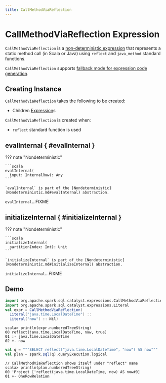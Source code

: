 ```yaml
---
title: CallMethodViaReflection
---
```


# CallMethodViaReflection Expression

`CallMethodViaReflection` is a [non-deterministic expression](Nondeterministic.md) that represents a static method call (in Scala or Java) using `reflect` and `java_method` standard functions.

`CallMethodViaReflection` supports [fallback mode for expression code generation](Expression.md#CodegenFallback).

## Creating Instance

`CallMethodViaReflection` takes the following to be created:

* <span id="children"> Children [Expression](Expression.md)s

`CallMethodViaReflection` is created when:

* `reflect` standard function is used

## evalInternal { #evalInternal }

??? note "Nondeterministic"

    ```scala
    evalInternal(
      input: InternalRow): Any
    ```

    `evalInternal` is part of the [Nondeterministic](Nondeterministic.md#evalInternal) abstraction.

`evalInternal`...FIXME

## initializeInternal { #initializeInternal }

??? note "Nondeterministic"

    ```scala
    initializeInternal(
      partitionIndex: Int): Unit
    ```

    `initializeInternal` is part of the [Nondeterministic](Nondeterministic.md#initializeInternal) abstraction.

`initializeInternal`...FIXME

## Demo

```scala
import org.apache.spark.sql.catalyst.expressions.CallMethodViaReflection
import org.apache.spark.sql.catalyst.expressions.Literal
val expr = CallMethodViaReflection(
  Literal("java.time.LocalDateTime") ::
  Literal("now") :: Nil)
```

```text
scala> println(expr.numberedTreeString)
00 reflect(java.time.LocalDateTime, now, true)
01 :- java.time.LocalDateTime
02 +- now
```

```scala
val q = """SELECT reflect("java.time.LocalDateTime", "now") AS now"""
val plan = spark.sql(q).queryExecution.logical
```

```text
// CallMethodViaReflection shows itself under "reflect" name
scala> println(plan.numberedTreeString)
00 'Project ['reflect(java.time.LocalDateTime, now) AS now#0]
01 +- OneRowRelation
```
